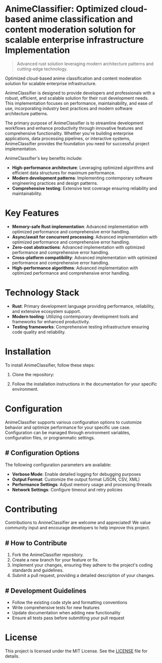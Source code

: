 <!-- fallback_AnimeClassifier_20251021173426_67003 -->

# AnimeClassifier: Optimized cloud-based anime classification and content moderation solution for scalable enterprise infrastructure Implementation
> Advanced rust solution leveraging modern architecture patterns and cutting-edge technology.

Optimized cloud-based anime classification and content moderation solution for scalable enterprise infrastructure.

AnimeClassifier is designed to provide developers and professionals with a robust, efficient, and scalable solution for their rust development needs. This implementation focuses on performance, maintainability, and ease of use, incorporating industry best practices and modern software architecture patterns.

The primary purpose of AnimeClassifier is to streamline development workflows and enhance productivity through innovative features and comprehensive functionality. Whether you're building enterprise applications, data processing pipelines, or interactive systems, AnimeClassifier provides the foundation you need for successful project implementation.

AnimeClassifier's key benefits include:

* **High-performance architecture**: Leveraging optimized algorithms and efficient data structures for maximum performance.
* **Modern development patterns**: Implementing contemporary software engineering practices and design patterns.
* **Comprehensive testing**: Extensive test coverage ensuring reliability and maintainability.

# Key Features

* **Memory-safe Rust implementation**: Advanced implementation with optimized performance and comprehensive error handling.
* **Async/await for concurrent processing**: Advanced implementation with optimized performance and comprehensive error handling.
* **Zero-cost abstractions**: Advanced implementation with optimized performance and comprehensive error handling.
* **Cross-platform compatibility**: Advanced implementation with optimized performance and comprehensive error handling.
* **High-performance algorithms**: Advanced implementation with optimized performance and comprehensive error handling.

# Technology Stack

* **Rust**: Primary development language providing performance, reliability, and extensive ecosystem support.
* **Modern tooling**: Utilizing contemporary development tools and frameworks for enhanced productivity.
* **Testing frameworks**: Comprehensive testing infrastructure ensuring code quality and reliability.

# Installation

To install AnimeClassifier, follow these steps:

1. Clone the repository:


2. Follow the installation instructions in the documentation for your specific environment.

# Configuration

AnimeClassifier supports various configuration options to customize behavior and optimize performance for your specific use case. Configuration can be managed through environment variables, configuration files, or programmatic settings.

## # Configuration Options

The following configuration parameters are available:

* **Verbose Mode**: Enable detailed logging for debugging purposes
* **Output Format**: Customize the output format (JSON, CSV, XML)
* **Performance Settings**: Adjust memory usage and processing threads
* **Network Settings**: Configure timeout and retry policies

# Contributing

Contributions to AnimeClassifier are welcome and appreciated! We value community input and encourage developers to help improve this project.

## # How to Contribute

1. Fork the AnimeClassifier repository.
2. Create a new branch for your feature or fix.
3. Implement your changes, ensuring they adhere to the project's coding standards and guidelines.
4. Submit a pull request, providing a detailed description of your changes.

## # Development Guidelines

* Follow the existing code style and formatting conventions
* Write comprehensive tests for new features
* Update documentation when adding new functionality
* Ensure all tests pass before submitting your pull request

# License

This project is licensed under the MIT License. See the [LICENSE](https://github.com/Hantan1080/AnimeClassifier/blob/main/LICENSE) file for details.
